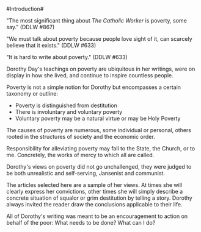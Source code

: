 #Introduction#

"The most significant thing about *The Catholic Worker*  is poverty, some say." (DDLW #867)

"We must talk about poverty because people love sight of it, can scarcely believe that it exists." (DDLW #633)

"It is hard to write about poverty." (DDLW #633)

Dorothy Day's teachings on poverty are ubiquitous in her writings, were on display in how she lived, and continue to inspire countless people.

Poverty is not a simple notion for Dorothy but encompasses a certain taxonomy  or outline:

*	Poverty is distinguished from destitution
*	There is involuntary and voluntary poverty
*	Voluntary  poverty may be a natural virtue or may be Holy Poverty

The causes of poverty are numerous, some individual or personal, others rooted in the structures of society and the economic order.

Responsibility for alleviating poverty may fall to the State, the Church, or to me. Concretely, the works of mercy to which all are called. 

Dorothy's views on poverty did not go unchallenged, they were judged to be both unrealistic and self-serving, Jansenist and communist.

The articles selected here are a sample of  her views. At times she will clearly express her convictions, other times she will simply describe a concrete situation of squalor or grim destitution by telling a story. Dorothy always invited the reader draw the conclusions applicable to their life. 

All of Dorothy's writing was meant to be an encouragement to action on behalf of the poor: What needs to be done? What can I do?










